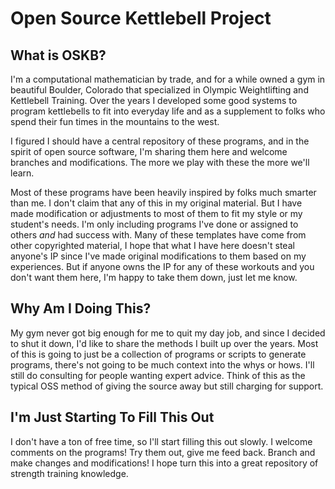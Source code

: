 # Open Source Kettlebell Project

## What is OSKB?

I'm a computational mathematician by trade, and for a while owned a gym in beautiful Boulder, Colorado that specialized in Olympic Weightlifting and Kettlebell Training.  Over the years I developed some good systems to program kettlebells to fit into everyday life and as a supplement to folks who spend their fun times in the mountains to the west.  

I figured I should have a central repository of these programs, and in the spirit of open source software, I'm sharing them here and welcome branches and modifications. The more we play with these the more we'll learn.

Most of these programs have been heavily inspired by folks much smarter than me.  I don't claim that any of this in my original material.  But I have made modification or adjustments to most of them to fit my style or my student's needs.  I'm only including programs I've done or assigned to others *and* had success with. Many of these templates have come from other copyrighted material, I hope that what I have here doesn't steal anyone's IP since I've made original modifications to them based on my experiences. But if anyone owns the IP for any of these workouts and you don't want them here, I'm happy to take them down, just let me know. 

## Why Am I Doing This?

My gym never got big enough for me to quit my day job, and since I decided to shut it down, I'd like to share the methods I built up over the years. Most of this is going to just be a collection of programs or scripts to generate programs, there's not going to be much context into the whys or hows.  I'll still do consulting for people wanting expert advice. Think of this as the typical OSS method of giving the source away but still charging for support.

## I'm Just Starting To Fill This Out

I don't have a ton of free time, so I'll start filling this out slowly.  I welcome comments on the programs! Try them out, give me feed back. Branch and make changes and modifications!  I hope turn this into a great repository of strength training knowledge. 

